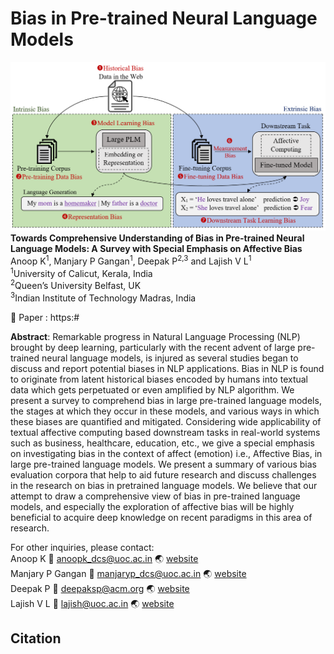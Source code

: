 # Bias in Pre-trained Neural Language Models
<img src= 'img/plm_bias.png'> </br>
**Towards Comprehensive Understanding of Bias in Pre-trained Neural Language Models: A Survey with Special Emphasis on Affective Bias** </br>
Anoop K<sup>1</sup>, Manjary P Gangan<sup>1</sup>, Deepak P<sup>2,3</sup>  and Lajish V L<sup>1</sup> </br>
<sup>1</sup>University of Calicut, Kerala, India </br>
<sup>2</sup>Queen’s University Belfast, UK </br>
<sup>3</sup>Indian Institute of Technology Madras, India

:memo: Paper : https:# </br>

**Abstract**: Remarkable progress in Natural Language Processing (NLP) brought by deep learning, particularly with the recent advent of large pre-trained neural language models, is injured as several studies began to discuss and report potential biases in NLP applications. Bias in NLP is found to originate from latent historical biases encoded by humans into textual data which gets perpetuated or even amplified by NLP algorithm. We present a survey to comprehend bias in large pre-trained language models, the stages at which they occur in these models, and
various ways in which these biases are quantified and mitigated. Considering wide applicability of textual affective computing based downstream tasks in real-world systems such as business, healthcare, education, etc.,
we give a special emphasis on investigating bias in the context of affect (emotion) i.e., Affective Bias, in large pre-trained language models. We present a summary of various bias evaluation corpora that help to aid
future research and discuss challenges in the research on bias in pretrained language models. We believe that our attempt to draw a comprehensive view of bias in pre-trained language models, and especially the exploration of affective bias will be highly beneficial to acquire deep knowledge on recent paradigms in this area of research. 

For other inquiries, please contact: </br>
Anoop K :email: anoopk_dcs@uoc.ac.in :earth_asia: [website](https://dcs.uoc.ac.in/~anoop/)</br>
Manjary P Gangan :email: manjaryp_dcs@uoc.ac.in :earth_asia: [website](https://dcs.uoc.ac.in/~manjary/) </br>
Deepak P :email: deepaksp@acm.org :earth_asia: [website](http://dpadmanabhan.public.cs.qub.ac.uk/) </br>
Lajish V L :email: lajish@uoc.ac.in :earth_asia: [website](https://dcs.uoc.ac.in/index.php/dr-lajish-v-l)

## Citation
```

```
